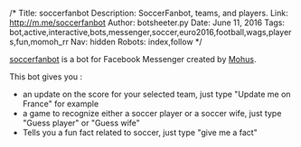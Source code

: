 /*
Title: soccerfanbot
Description: SoccerFanbot, teams, and players. 
Link: http://m.me/soccerfanbot
Author: botsheeter.py
Date: June 11, 2016
Tags: bot,active,interactive,bots,messenger,soccer,euro2016,football,wags,players,fun,momoh_rr
Nav: hidden
Robots: index,follow
*/

[soccerfanbot](http://m.me/soccerfanbot) is a bot for Facebook Messenger created by [Mohus](https://twitter.com/Momoh_RR). 

This bot gives you : 
- an update on the score for your selected team, just type "Update me on France" for example
- a game to recognize either a soccer player or a soccer wife, just type "Guess player" or "Guess wife"
- Tells you a fun fact related to soccer, just type "give me a fact"

